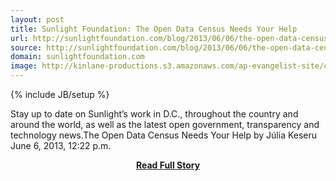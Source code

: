 ```yaml
---
layout: post
title: Sunlight Foundation: The Open Data Census Needs Your Help
url: http://sunlightfoundation.com/blog/2013/06/06/the-open-data-census-needs-your-help/
source: http://sunlightfoundation.com/blog/2013/06/06/the-open-data-census-needs-your-help/
domain: sunlightfoundation.com
image: http://kinlane-productions.s3.amazonaws.com/ap-evangelist-site/curated/screenshots/9613_sunlightfoundation_com.png
---
```

{% include JB/setup %}<p>Stay up to date on Sunlight’s work in D.C., throughout the country and around the world, as well as the latest open government, transparency and technology news.The Open Data Census Needs Your Help by Júlia Keseru June 6, 2013, 12:22 p.m.</p>
<center><p><a href="http://sunlightfoundation.com/blog/2013/06/06/the-open-data-census-needs-your-help/" style='padding:25px; font-sze:18px; font-weight: bold;'>Read Full Story</a></p></center>

